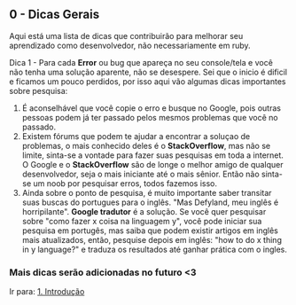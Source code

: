 ## 0 - Dicas Gerais

Aqui está uma lista de dicas que contribuirão para melhorar seu aprendizado como desenvolvedor, não necessariamente em ruby.

Dica 1 - Para cada **Error** ou bug que apareça no seu console/tela e você não tenha uma solução aparente, não se desespere. Sei que o inicio é dificil e ficamos um pouco perdidos, por isso aqui vão algumas dicas importantes sobre pesquisa:

1. É aconselhável que você copie o erro e busque no Google, pois outras pessoas podem já ter passado pelos mesmos problemas que você no passado.
2. Existem fórums que podem te ajudar a encontrar a soluçao de problemas, o mais conhecido deles é o **StackOverflow**, mas não se limite, sinta-se a vontade para fazer suas pesquisas em toda a internet. O Google e o **StackOverflow** são de longe o melhor amigo de qualquer desenvolvedor, seja o mais iniciante até o mais sênior. Então não sinta-se um noob por pesquisar erros, todos fazemos isso.
3. Ainda sobre o ponto de pesquisa, é muito importante saber transitar suas buscas do portugues para o inglês. "Mas Defyland, meu inglês é horripilante". **Google tradutor** é a solução. Se você quer pesquisar sobre "como fazer x coisa na linguagem y", você pode iniciar sua pesquisa em portugês, mas saiba que podem existir artigos em inglês mais atualizados, então, pesquise depois em inglês: "how to do x thing in y language?" e traduza os resultados até ganhar prática com o ingles.

### Mais dicas serão adicionadas no futuro <3

Ir para: [1. Introdução](../1-introduction/1-what-is-ruby.md)